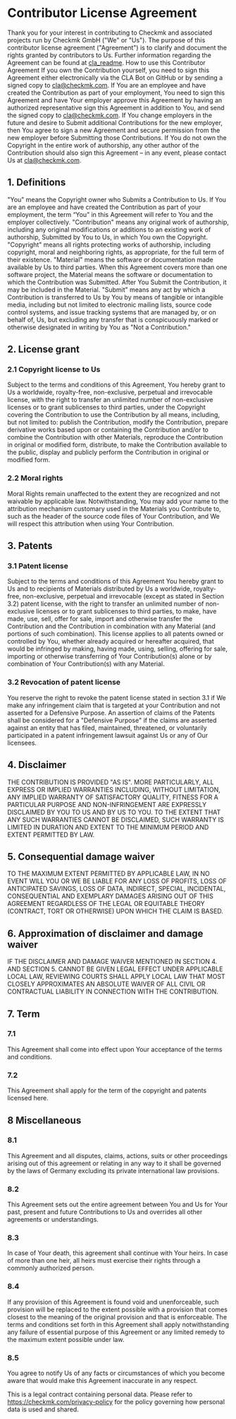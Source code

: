 # Contributor License Agreement

Thank you for your interest in contributing to Checkmk and associated projects run by Checkmk GmbH ("We" or "Us").
The purpose of this contributor license agreement ("Agreement") is to clarify and document the rights granted by contributors to Us. Further information regarding the Agreement can be found at [cla_readme](./cla_readme.md).
How to use this Contributor Agreement
If you own the Contribution yourself, you need to sign this Agreement either electronically via the CLA Bot on GitHub or by sending a signed copy to cla@checkmk.com. If You are an employee and have created the Contribution as part of your employment, You need to sign this Agreement and have Your employer approve this Agreement by having an authorized representative sign this Agreement in addition to You, and send the signed copy to cla@checkmk.com. If You change employers in the future and desire to Submit additional Contributions for the new employer, then You agree to sign a new Agreement and secure permission from the new employer before Submitting those Contributions. If You do not own the Copyright in the entire work of authorship, any other author of the Contribution should also sign this Agreement – in any event, please contact Us at cla@checkmk.com.

## 1. Definitions

"You" means the Copyright owner who Submits a Contribution to Us. If You are an employee and have created the Contribution as part of your employment, the term “You” in this Agreement will refer to You and the employer collectively.
"Contribution" means any original work of authorship, including any original modifications or additions to an existing work of authorship, Submitted by You to Us, in which You own the Copyright.
"Copyright" means all rights protecting works of authorship, including copyright, moral and neighboring rights, as appropriate, for the full term of their existence.
"Material" means the software or documentation made available by Us to third parties. When this Agreement covers more than one software project, the Material means the software or documentation to which the Contribution was Submitted. After You Submit the Contribution, it may be included in the Material.
"Submit" means any act by which a Contribution is transferred to Us by You by means of tangible or intangible media, including but not limited to electronic mailing lists, source code control systems, and issue tracking systems that are managed by, or on behalf of, Us, but excluding any transfer that is conspicuously marked or otherwise designated in writing by You as "Not a Contribution."

## 2. License grant

### 2.1 Copyright license to Us

Subject to the terms and conditions of this Agreement, You hereby grant to Us a worldwide, royalty-free, non-exclusive, perpetual and irrevocable license, with the right to transfer an unlimited number of non-exclusive licenses or to grant sublicenses to third parties, under the Copyright covering the Contribution to use the Contribution by all means, including, but not limited to:
publish the Contribution,
modify the Contribution,
prepare derivative works based upon or containing the Contribution and/or to combine the Contribution with other Materials,
reproduce the Contribution in original or modified form,
distribute, to make the Contribution available to the public, display and publicly perform the Contribution in original or modified form.

### 2.2 Moral rights

Moral Rights remain unaffected to the extent they are recognized and not waivable by applicable law. Notwithstanding, You may add your name to the attribution mechanism customary used in the Materials you Contribute to, such as the header of the source code files of Your Contribution, and We will respect this attribution when using Your Contribution.

## 3. Patents

### 3.1 Patent license

Subject to the terms and conditions of this Agreement You hereby grant to Us and to recipients of Materials distributed by Us a worldwide, royalty-free, non-exclusive, perpetual and irrevocable (except as stated in Section 3.2) patent license, with the right to transfer an unlimited number of non-exclusive licenses or to grant sublicenses to third parties, to make, have made, use, sell, offer for sale, import and otherwise transfer the Contribution and the Contribution in combination with any Material (and portions of such combination). This license applies to all patents owned or controlled by You, whether already acquired or hereafter acquired, that would be infringed by making, having made, using, selling, offering for sale, importing or otherwise transferring of Your Contribution(s) alone or by combination of Your Contribution(s) with any Material.

### 3.2 Revocation of patent license

You reserve the right to revoke the patent license stated in section 3.1 if We make any infringement claim that is targeted at your Contribution and not asserted for a Defensive Purpose. An assertion of claims of the Patents shall be considered for a "Defensive Purpose" if the claims are asserted against an entity that has filed, maintained, threatened, or voluntarily participated in a patent infringement lawsuit against Us or any of Our licensees.

## 4. Disclaimer

THE CONTRIBUTION IS PROVIDED "AS IS". MORE PARTICULARLY, ALL EXPRESS OR IMPLIED WARRANTIES INCLUDING, WITHOUT LIMITATION, ANY IMPLIED WARRANTY OF SATISFACTORY QUALITY, FITNESS FOR A PARTICULAR PURPOSE AND NON-INFRINGEMENT ARE EXPRESSLY DISCLAIMED BY YOU TO US AND BY US TO YOU. TO THE EXTENT THAT ANY SUCH WARRANTIES CANNOT BE DISCLAIMED, SUCH WARRANTY IS LIMITED IN DURATION AND EXTENT TO THE MINIMUM PERIOD AND EXTENT PERMITTED BY LAW.

## 5. Consequential damage waiver

TO THE MAXIMUM EXTENT PERMITTED BY APPLICABLE LAW, IN NO EVENT WILL YOU OR WE BE LIABLE FOR ANY LOSS OF PROFITS, LOSS OF ANTICIPATED SAVINGS, LOSS OF DATA, INDIRECT, SPECIAL, INCIDENTAL, CONSEQUENTIAL AND EXEMPLARY DAMAGES ARISING OUT OF THIS AGREEMENT REGARDLESS OF THE LEGAL OR EQUITABLE THEORY (CONTRACT, TORT OR OTHERWISE) UPON WHICH THE CLAIM IS BASED.

## 6. Approximation of disclaimer and damage waiver

IF THE DISCLAIMER AND DAMAGE WAIVER MENTIONED IN SECTION 4. AND SECTION 5. CANNOT BE GIVEN LEGAL EFFECT UNDER APPLICABLE LOCAL LAW, REVIEWING COURTS SHALL APPLY LOCAL LAW THAT MOST CLOSELY APPROXIMATES AN ABSOLUTE WAIVER OF ALL CIVIL OR CONTRACTUAL LIABILITY IN CONNECTION WITH THE CONTRIBUTION.

## 7. Term

### 7.1

This Agreement shall come into effect upon Your acceptance of the terms and conditions.

### 7.2

This Agreement shall apply for the term of the copyright and patents licensed here.

## 8 Miscellaneous

### 8.1

This Agreement and all disputes, claims, actions, suits or other proceedings arising out of this agreement or relating in any way to it shall be governed by the laws of Germany excluding its private international law provisions.

### 8.2

This Agreement sets out the entire agreement between You and Us for Your past, present and future Contributions to Us and overrides all other agreements or understandings.

### 8.3

In case of Your death, this agreement shall continue with Your heirs. In case of more than one heir, all heirs must exercise their rights through a commonly authorized person.

### 8.4

If any provision of this Agreement is found void and unenforceable, such provision will be replaced to the extent possible with a provision that comes closest to the meaning of the original provision and that is enforceable. The terms and conditions set forth in this Agreement shall apply notwithstanding any failure of essential purpose of this Agreement or any limited remedy to the maximum extent possible under law.

### 8.5

You agree to notify Us of any facts or circumstances of which you become aware that would make this Agreement inaccurate in any respect.

This is a legal contract containing personal data. Please refer to https://checkmk.com/privacy-policy for the policy governing how personal data is used and shared.
